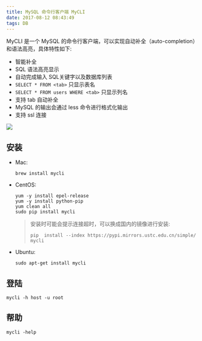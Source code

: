 ```yaml
---
title: MySQL 命令行客户端 MyCLI
date: 2017-08-12 08:43:49
tags: DB
---
```


MyCLI 是一个 MySQL 的命令行客户端，可以实现自动补全（auto-completion）和语法高亮，具体特性如下:

* 智能补全
* SQL 语法高亮显示
* 自动完成输入 SQL关键字以及数据库列表
* `SELECT * FROM <tab>` 只显示表名
* `SELECT * FROM users WHERE <tab>` 只显示列名
* 支持 tab 自动补全
* MySQL 的输出会通过 less 命令进行格式化输出
* 支持 ssl 连接

![](/img/db/mycli.gif)

<!--more-->

## 安装

* Mac: 

  ````
  brew install mycli
  ````

* CentOS:

  ```
  yum -y install epel-release
  yum -y install python-pip
  yum clean all
  sudo pip install mycli
  ```
  > 安装时可能会提示连接超时，可以换成国内的镜像进行安装:
  >
  > `pip  install --index https://pypi.mirrors.ustc.edu.cn/simple/ mycli`

* Ubuntu: 

  ```
  sudo apt-get install mycli
  ```

## 登陆

`mycli -h host -u root` 

## 帮助

`mycli -help`